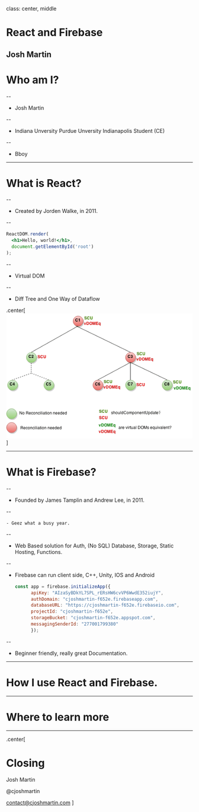 class: center, middle

# React and Firebase

Josh Martin
---

# Who am I?

--

* Josh Martin 

--

* Indiana Unversity Purdue Unversity Indianapolis Student (CE)

--

* Bboy 

---

# What is React?

--

* Created by Jorden Walke, in 2011.

--
```jsx
ReactDOM.render(
  <h1>Hello, world!</h1>,
  document.getElementById('root')
);
```
--

* Virtual DOM

--

* Diff Tree and One Way of Dataflow

.center[![diff tree](img/should-component-update.png)]

---

# What is Firebase?

--

* Founded by James Tamplin and Andrew Lee, in 2011. 

--

    - Geez what a busy year.

--


* Web Based solution for Auth, (No SQL) Database, Storage, Static Hosting, Functions. 

--

* Firebase can run client side, C++, Unity, IOS and Android 

    ```javascript
    const app = firebase.initializeApp({
          apiKey: "AIzaSyBDkYL7SPL_rERsHW6cvVP6WwdE352iujY",
          authDomain: "cjoshmartin-f652e.firebaseapp.com",
          databaseURL: "https://cjoshmartin-f652e.firebaseio.com",
          projectId: "cjoshmartin-f652e",
          storageBucket: "cjoshmartin-f652e.appspot.com",
          messagingSenderId: "277001799380"
          });
    ```
--

* Beginner friendly, really great Documentation.

---

# How  I use React and Firebase.

---

# Where to learn more

---

.center[
# Closing 
Josh Martin 

@cjoshmartin

[contact@cjoshmartin.com](mailto:contact@cjoshmartin.com)
]
